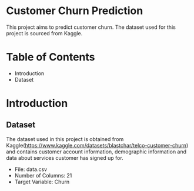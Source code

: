# Customer Churn Prediction
This project aims to predict customer churn. The dataset used for this project is sourced from Kaggle.

# Table of Contents
  * Introduction
  * Dataset

# Introduction

## Dataset
The dataset used in this project is obtained from Kaggle(https://www.kaggle.com/datasets/blastchar/telco-customer-churn) and contains customer account information, demographic information and data about services customer has signed up for.

   * File: data.csv
   * Number of Columns: 21
   * Target Variable: Churn
